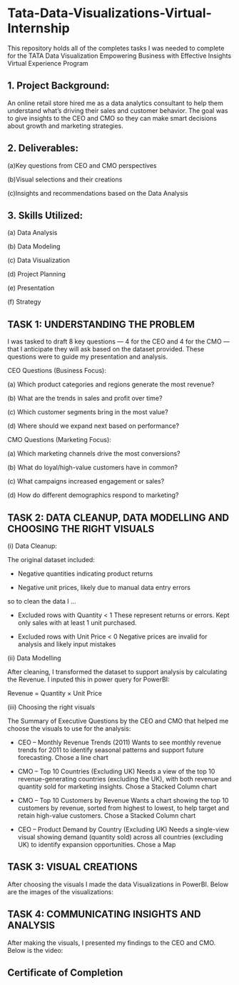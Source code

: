 # Tata-Data-Visualizations-Virtual-Internship
This repository holds all of the completes tasks I was needed to complete for the TATA Data Visualization Empowering Business with Effective Insights Virtual Experience Program
## 1. Project Background:
An online retail store hired me as a data analytics consultant to help them understand what’s driving their sales and customer behavior. The goal was to give insights to the CEO and CMO so they can make smart decisions about growth and marketing strategies. 

## 2. Deliverables:
(a)Key questions from CEO and CMO perspectives

(b)Visual selections and their creations

(c)Insights and recommendations based on the Data Analysis

## 3. Skills Utilized:
(a) Data Analysis

(b) Data Modeling

(c) Data Visualization

(d) Project Planning

(e) Presentation

(f) Strategy

## TASK 1: UNDERSTANDING THE PROBLEM
I was tasked to draft 8 key questions — 4 for the CEO and 4 for the CMO — that I anticipate they will ask based on the dataset provided. These questions were to guide my presentation and analysis.

CEO Questions (Business Focus):

(a) Which product categories and regions generate the most revenue?

(b) What are the trends in sales and profit over time?

(c) Which customer segments bring in the most value?

(d) Where should we expand next based on performance?

CMO Questions (Marketing Focus):

(a) Which marketing channels drive the most conversions?

(b) What do loyal/high-value customers have in common?

(c) What campaigns increased engagement or sales?

(d) How do different demographics respond to marketing?

## TASK 2: DATA CLEANUP, DATA MODELLING AND CHOOSING THE RIGHT VISUALS
(i) Data Cleanup:

The original dataset included:

- Negative quantities indicating product returns

- Negative unit prices, likely due to manual data entry errors

so to clean the data I ...

- Excluded rows with Quantity < 1
These represent returns or errors. Kept only sales with at least 1 unit purchased.

- Excluded rows with Unit Price < 0
Negative prices are invalid for analysis and likely input mistakes

(ii) Data Modelling

After cleaning, I transformed the dataset to support analysis by calculating the Revenue.
I inputed this in power query for PowerBI:

Revenue = Quantity × Unit Price

(iii) Choosing the right visuals

The Summary of Executive Questions by the CEO and CMO that helped me choose the visuals to use for the analysis:

- CEO – Monthly Revenue Trends (2011)
Wants to see monthly revenue trends for 2011 to identify seasonal patterns and support future forecasting. Chose a line chart

- CMO – Top 10 Countries (Excluding UK)
Needs a view of the top 10 revenue-generating countries (excluding the UK), with both revenue and quantity sold for marketing insights. Chose a Stacked Column chart

- CMO – Top 10 Customers by Revenue
Wants a chart showing the top 10 customers by revenue, sorted from highest to lowest, to help target and retain high-value customers. Chose a Stacked Column chart

- CEO – Product Demand by Country (Excluding UK)
Needs a single-view visual showing demand (quantity sold) across all countries (excluding UK) to identify expansion opportunities. Chose a Map

## TASK 3: VISUAL CREATIONS
After choosing the visuals I made the data Visualizations in PowerBI. Below are the images of the visualizations:



## TASK 4: COMMUNICATING INSIGHTS AND ANALYSIS
After making the visuals, I presented my findings to the CEO and CMO.  Below is the video:

## Certificate of Completion









